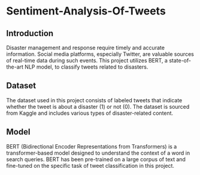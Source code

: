 # Sentiment-Analysis-Of-Tweets
 
## Introduction 
Disaster management and response require timely and accurate information. Social media platforms, especially Twitter, are valuable sources of real-time data during such events. This project utilizes BERT, a state-of-the-art NLP model, to classify tweets related to disasters.

## Dataset
The dataset used in this project consists of labeled tweets that indicate whether the tweet is about a disaster (1) or not (0). The dataset is sourced from Kaggle and includes various types of disaster-related content.

## Model
BERT (Bidirectional Encoder Representations from Transformers) is a transformer-based model designed to understand the context of a word in search queries. BERT has been pre-trained on a large corpus of text and fine-tuned on the specific task of tweet classification in this project.
